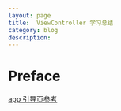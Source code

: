 ```yaml
---
layout: page
title:	ViewController 学习总结
category: blog
description: 
---
```

# Preface

[app 引导页参考](http://www.hangge.com/blog/cache/detail_673.html)
